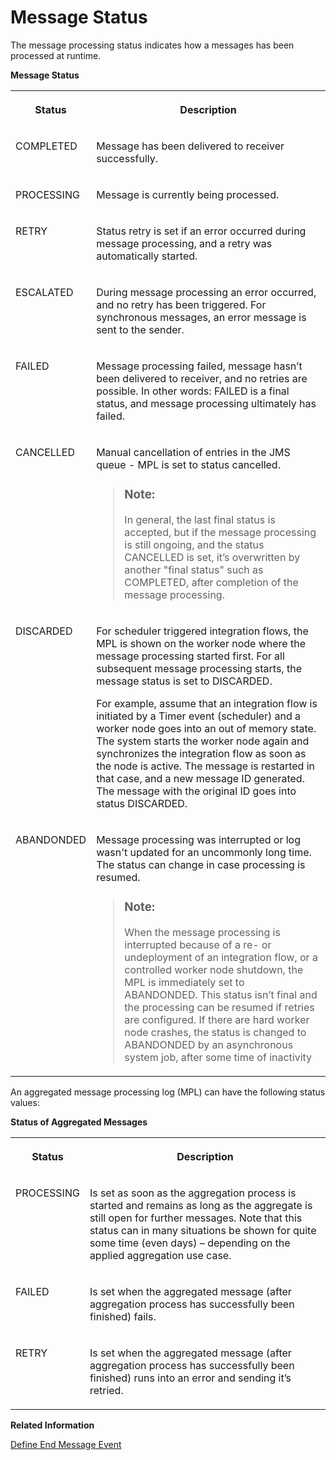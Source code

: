 <!-- loio733a57b10f504ac9b2b5aa7fda664dc5 -->

# Message Status

The message processing status indicates how a messages has been processed at runtime.



**Message Status**


<table>
<tr>
<th valign="top">

Status



</th>
<th valign="top">

Description



</th>
</tr>
<tr>
<td valign="top">

COMPLETED



</td>
<td valign="top">

Message has been delivered to receiver successfully.



</td>
</tr>
<tr>
<td valign="top">

PROCESSING



</td>
<td valign="top">

Message is currently being processed.



</td>
</tr>
<tr>
<td valign="top">

RETRY



</td>
<td valign="top">

Status retry is set if an error occurred during message processing, and a retry was automatically started.



</td>
</tr>
<tr>
<td valign="top">

ESCALATED



</td>
<td valign="top">

During message processing an error occurred, and no retry has been triggered. For synchronous messages, an error message is sent to the sender.



</td>
</tr>
<tr>
<td valign="top">

FAILED



</td>
<td valign="top">

Message processing failed, message hasn’t been delivered to receiver, and no retries are possible. In other words: FAILED is a final status, and message processing ultimately has failed.



</td>
</tr>
<tr>
<td valign="top">

CANCELLED



</td>
<td valign="top">

Manual cancellation of entries in the JMS queue - MPL is set to status cancelled.

> ### Note:  
> In general, the last final status is accepted, but if the message processing is still ongoing, and the status CANCELLED is set, it’s overwritten by another "final status" such as COMPLETED, after completion of the message processing.



</td>
</tr>
<tr>
<td valign="top">

DISCARDED



</td>
<td valign="top">

For scheduler triggered integration flows, the MPL is shown on the worker node where the message processing started first. For all subsequent message processing starts, the message status is set to DISCARDED.

For example, assume that an integration flow is initiated by a Timer event \(scheduler\) and a worker node goes into an out of memory state. The system starts the worker node again and synchronizes the integration flow as soon as the node is active. The message is restarted in that case, and a new message ID generated. The message with the original ID goes into status DISCARDED.



</td>
</tr>
<tr>
<td valign="top">

ABANDONDED



</td>
<td valign="top">

Message processing was interrupted or log wasn't updated for an uncommonly long time. The status can change in case processing is resumed.

> ### Note:  
> When the message processing is interrupted because of a re- or undeployment of an integration flow, or a controlled worker node shutdown, the MPL is immediately set to ABANDONDED. This status isn’t final and the processing can be resumed if retries are configured. If there are hard worker node crashes, the status is changed to ABANDONDED by an asynchronous system job, after some time of inactivity



</td>
</tr>
</table>

An aggregated message processing log \(MPL\) can have the following status values:

**Status of Aggregated Messages**


<table>
<tr>
<th valign="top">

Status



</th>
<th valign="top">

Description



</th>
</tr>
<tr>
<td valign="top">

PROCESSING



</td>
<td valign="top">

Is set as soon as the aggregation process is started and remains as long as the aggregate is still open for further messages. Note that this status can in many situations be shown for quite some time \(even days\) – depending on the applied aggregation use case.



</td>
</tr>
<tr>
<td valign="top">

FAILED



</td>
<td valign="top">

Is set when the aggregated message \(after aggregation process has successfully been finished\) fails.



</td>
</tr>
<tr>
<td valign="top">

RETRY



</td>
<td valign="top">

Is set when the aggregated message \(after aggregation process has successfully been finished\) runs into an error and sending it’s retried.



</td>
</tr>
</table>

**Related Information**  


[Define End Message Event](define-end-message-event-4774b5f.md "An End Message event ends a message processing sequence.")

